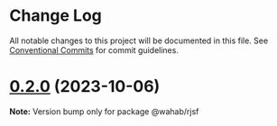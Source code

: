 # Change Log

All notable changes to this project will be documented in this file.
See [Conventional Commits](https://conventionalcommits.org) for commit guidelines.

# [0.2.0](https://github.com/abrunetco/wahab2/compare/v0.1.0...v0.2.0) (2023-10-06)

**Note:** Version bump only for package @wahab/rjsf
